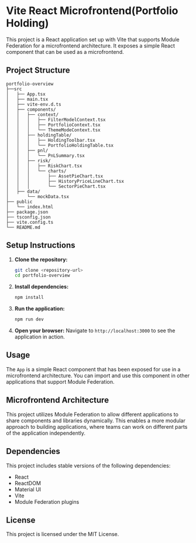 # Vite React Microfrontend(Portfolio Holding)

This project is a React application set up with Vite that supports Module Federation for a microfrontend architecture. It exposes a simple React component that can be used as a microfrontend.

## Project Structure

``` text
portfolio-overview
├──src
│   ├── App.tsx
│   ├── main.tsx
│   ├── vite-env.d.ts
│   ├── components/
│   │   ├── context/
│   │   │   ├── FilterModelContext.tsx
│   │   │   ├── PortfolioContext.tsx
│   │   │   └── ThemeModeContext.tsx
│   │   ├── holdingTable/
│   │   │   ├── HoldingToolbar.tsx
│   │   │   └── PortfolioHoldingTable.tsx
│   │   ├── pnl/
│   │   │   └── PnLSummary.tsx
│   │   ├── risk/
│   │   │   ├── RiskChart.tsx
│   │   │   └── charts/
│   │   │       ├── AssetPieChart.tsx
│   │   │       ├── HistoryPriceLineChart.tsx
│   │   │       └── SectorPieChart.tsx
│   ├── data/
│       └── mockData.tsx
├── public
│   └── index.html
├── package.json
├── tsconfig.json
├── vite.config.ts
└── README.md
```

## Setup Instructions

1. **Clone the repository:**

   ```bash
   git clone <repository-url>
   cd portfolio-overview
   ```

2. **Install dependencies:**

   ```bash
   npm install
   ```

3. **Run the application:**

   ```bash
   npm run dev
   ```

4. **Open your browser:**
   Navigate to `http://localhost:3000` to see the application in action.

## Usage

The `App` is a simple React component that has been exposed for use in a microfrontend architecture. You can import and use this component in other applications that support Module Federation.

## Microfrontend Architecture

This project utilizes Module Federation to allow different applications to share components and libraries dynamically. This enables a more modular approach to building applications, where teams can work on different parts of the application independently.

## Dependencies

This project includes stable versions of the following dependencies:

- React
- ReactDOM
- Material UI
- Vite
- Module Federation plugins

## License

This project is licensed under the MIT License.
